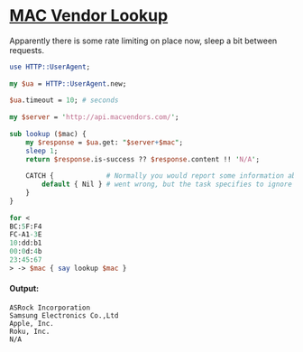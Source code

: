 [1]: https://rosettacode.org/wiki/MAC_Vendor_Lookup

# [MAC Vendor Lookup][1]

Apparently there is some rate limiting on place now, sleep a bit between requests.

```perl
use HTTP::UserAgent;
 
my $ua = HTTP::UserAgent.new;
 
$ua.timeout = 10; # seconds
 
my $server = 'http://api.macvendors.com/';
 
sub lookup ($mac) {
    my $response = $ua.get: "$server+$mac";
    sleep 1;
    return $response.is-success ?? $response.content !! 'N/A';
 
    CATCH {             # Normally you would report some information about what
        default { Nil } # went wrong, but the task specifies to ignore errors.
    }
}
 
for <
BC:5F:F4
FC-A1-3E
10:dd:b1
00:0d:4b
23:45:67
> -> $mac { say lookup $mac }
```

#### Output:
```
ASRock Incorporation
Samsung Electronics Co.,Ltd
Apple, Inc.
Roku, Inc.
N/A
```